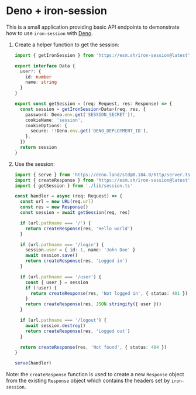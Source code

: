 # Deno + iron-session

This is a small application providing basic API endpoints to demonstrate how to
use `iron-session` with [Deno](https://deno.land/).

1. Create a helper function to get the session:

   ```ts
   import { getIronSession } from 'https://esm.sh/iron-session@latest'

   export interface Data {
     user?: {
       id: number
       name: string
     }
   }

   export const getSession = (req: Request, res: Response) => {
     const session = getIronSession<Data>(req, res, {
       password: Deno.env.get('SESSION_SECRET')!,
       cookieName: 'session',
       cookieOptions: {
         secure: !!Deno.env.get('DENO_DEPLOYMENT_ID'),
       },
     })
     return session
   }
   ```

2. Use the session:

   ```ts
   import { serve } from 'https://deno.land/std@0.184.0/http/server.ts'
   import { createResponse } from 'https://esm.sh/iron-session@latest'
   import { getSession } from './lib/session.ts'

   const handler = async (req: Request) => {
     const url = new URL(req.url)
     const res = new Response()
     const session = await getSession(req, res)

     if (url.pathname === '/') {
       return createResponse(res, 'Hello world')
     }

     if (url.pathname === '/login') {
       session.user = { id: 1, name: 'John Doe' }
       await session.save()
       return createResponse(res, 'Logged in')
     }

     if (url.pathname === '/user') {
       const { user } = session
       if (!user) {
         return createResponse(res, 'Not logged in', { status: 401 })
       }
       return createResponse(res, JSON.stringify({ user }))
     }

     if (url.pathname === '/logout') {
       await session.destroy()
       return createResponse(res, 'Logged out')
     }

     return createResponse(res, 'Not found', { status: 404 })
   }

   serve(handler)
   ```

Note: the `createResponse` function is used to create a new `Response` object
from the existing `Response` object which contains the headers set by
`iron-session`.
